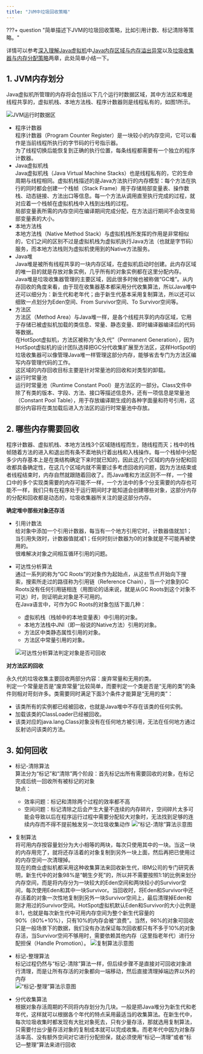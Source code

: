 ```yaml
---
title: "JVM中垃圾回收策略"
---
```


???+ question "简单描述下JVM的垃圾回收策略，比如引用计数、标记清除等策略。"

详情可以参考[深入理解Java虚拟机](/jvm/jvm-content/)中[Java内存区域与内存溢出异常](/jvm/java-memory-area-oom/)以及[垃圾收集器与内存分配策略](/jvm/java-gc/)两章，此处简单小结一下。

## 1. JVM内存划分

Java虚拟机所管理的内存将会包括以下几个运行时数据区域，其中方法区和堆是线程共享的，虚拟机栈、本地方法栈、程序计数器则是线程私有的，如图1所示。

![JVM运行时数据区](/assets/images/jvm/JVM运行时数据区.png)

- 程序计数器  
  程序计数器（Program Counter Register）是一块较小的内存空间，它可以看作是当前线程所执行的字节码的行号指示器。  
  为了线程切换后能恢复到正确的执行位置，每条线程都需要有一个独立的程序计数器。  
- Java虚拟机栈  
  Java虚拟机栈（Java Virtual Machine Stacks）也是线程私有的，它的生命周期与线程相同。虚拟机栈描述的是Java方法执行的内存模型：每个方法在执行的同时都会创建一个栈帧（Stack Frame）用于存储局部变量表、操作数栈、动态链接、方法出口等信息。每一个方法从调用直至执行完成的过程，就对应着一个栈帧在虚拟机栈中入栈到出栈的过程。  
  局部变量表所需的内存空间在编译期间完成分配，在方法运行期间不会改变局部变量表的大小。
- 本地方法栈  
  本地方法栈（Native Method Stack）与虚拟机栈所发挥的作用是非常相似的，它们之间的区别不过是虚拟机栈为虚拟机执行Java方法（也就是字节码）服务，而本地方法栈则为虚拟机使用到的Native方法服务。
- Java堆  
  Java堆是被所有线程共享的一块内存区域，在虚拟机启动时创建。此内存区域的唯一目的就是存放对象实例，几乎所有的对象实例都在这里分配内存。  
  Java堆是垃圾收集器管理的主要区域，因此很多时候也被称做“GC堆”。从内存回收的角度来看，由于现在收集器基本都采用分代收集算法，所以Java堆中还可以细分为：新生代和老年代；由于新生代基本采用复制算法，所以还可以细致一点划分为Eden空间、From Survivor空间、To Survivor空间等。
- 方法区  
  方法区（Method Area）与Java堆一样，是各个线程共享的内存区域，它用于存储已被虚拟机加载的类信息、常量、静态变量、即时编译器编译后的代码等数据。  
  在HotSpot虚拟机，方法区被称为“永久代”（Permanent Generation），因为HotSpot虚拟机的设计团队选择把GC分代收集扩展至方法区，这样HotSpot的垃圾收集器可以像管理Java堆一样管理这部分内存，能够省去专门为方法区编写内存管理代码的工作。  
  这区域的内存回收目标主要是针对常量池的回收和对类型的卸载。
- 运行时常量池  
  运行时常量池（Runtime Constant Pool）是方法区的一部分。Class文件中除了有类的版本、字段、方法、接口等描述信息外，还有一项信息是常量池（Constant Pool Table），用于存放编译期生成的各种字面量和符号引用，这部分内容将在类加载后进入方法区的运行时常量池中存放。

## 2. 哪些内存需要回收

程序计数器、虚拟机栈、本地方法栈3个区域随线程而生，随线程而灭；栈中的栈帧随着方法的进入和退出而有条不紊地执行着出栈和入栈操作。每一个栈帧中分配多少内存基本上是在类结构确定下来时就已知的，因此这几个区域的内存分配和回收都具备确定性，在这几个区域内就不需要过多考虑回收的问题，因为方法结束或者线程结束时，内存自然就跟随着回收了。而Java堆和方法区则不一样，一个接口中的多个实现类需要的内存可能不一样，一个方法中的多个分支需要的内存也可能不一样，我们只有在程序处于运行期间时才能知道会创建哪些对象，这部分内存的分配和回收都是动态的，垃圾收集器所关注的是这部分内存。

**确定堆中那些对象还存活**

- 引用计数法  
  给对象中添加一个引用计数器，每当有一个地方引用它时，计数器值就加1；当引用失效时，计数器值就减1；任何时刻计数器为0的对象就是不可能再被使用的。  
  很难解决对象之间相互循环引用的问题。
- 可达性分析算法  
  通过一系列的称为“GC Roots”的对象作为起始点，从这些节点开始向下搜索，搜索所走过的路径称为引用链（Reference Chain），当一个对象到GC Roots没有任何引用链相连（用图论的话来说，就是从GC Roots到这个对象不可达）时，则证明此对象是不可用的。  
  在Java语言中，可作为GC Roots的对象包括下面几种：  
    - 虚拟机栈（栈帧中的本地变量表）中引用的对象。
    - 本地方法栈中JNI（即一般说的Native方法）引用的对象。  
    - 方法区中类静态属性引用的对象。
    - 方法区中常量引用的对象。

    ![可达性分析算法判定对象是否可回收](/assets/images/jvm/jvm-reachability-analysis.png)

**对方法区的回收**  

永久代的垃圾收集主要回收两部分内容：废弃常量和无用的类。  
判定一个常量是否是“废弃常量”比较简单，而要判定一个类是否是“无用的类”的条件则相对苛刻许多。类需要同时满足下面3个条件才能算是“无用的类”：

- 该类所有的实例都已经被回收，也就是Java堆中不存在该类的任何实例。
- 加载该类的ClassLoader已经被回收。
- 该类对应的java.lang.Class对象没有在任何地方被引用，无法在任何地方通过反射访问该类的方法。

## 3. 如何回收

- 标记-清除算法  
  算法分为“标记”和“清除”两个阶段：首先标记出所有需要回收的对象，在标记完成后统一回收所有被标记的对象  
  缺点：  
    - 效率问题：标记和清除两个过程的效率都不高
    - 空间问题：标记清除之后会产生大量不连续的内存碎片，空间碎片太多可能会导致以后在程序运行过程中需要分配较大对象时，无法找到足够的连续内存而不得不提前触发另一次垃圾收集动作
      ![“标记-清除”算法示意图](/assets/images/jvm/jvm-mark-sweep.png)

- 复制算法  
  将可用内存按容量划分为大小相等的两块，每次只使用其中的一块。当这一块的内存用完了，就将还存活着的对象复制到另外一块上面，然后再把已使用过的内存空间一次清理掉。  
  现在的商业虚拟机都采用这种收集算法来回收新生代，IBM公司的专门研究表明，新生代中的对象98%是“朝生夕死”的，所以并不需要按照1:1的比例来划分内存空间，而是将内存分为一块较大的Eden空间和两块较小的Survivor空间，每次使用Eden和其中一块Survivor。当回收时，将Eden和Survivor中还存活着的对象一次性地复制到另外一块Survivor空间上，最后清理掉Eden和刚才用过的Survivor空间。HotSpot虚拟机默认Eden和Survivor的大小比例是8:1，也就是每次新生代中可用内存空间为整个新生代容量的90%（80%+10%），只有10%的内存会被“浪费”。当然，98%的对象可回收只是一般场景下的数据，我们没有办法保证每次回收都只有不多于10%的对象存活，当Survivor空间不够用时，需要依赖其他内存（这里指老年代）进行分配担保（Handle Promotion）。
  ![复制算法示意图](/assets/images/jvm/jvm-copying.png)

- 标记-整理算法  
  标记过程仍然与“标记-清除”算法一样，但后续步骤不是直接对可回收对象进行清理，而是让所有存活的对象都向一端移动，然后直接清理掉端边界以外的内存  
  ![“标记-整理”算法示意图](/assets/images/jvm/jvm-mark-compact.png)

- 分代收集算法  
  根据对象存活周期的不同将内存划分为几块。一般是把Java堆分为新生代和老年代，这样就可以根据各个年代的特点采用最适当的收集算法。在新生代中，每次垃圾收集时都发现有大批对象死去，只有少量存活，那就选用复制算法，只需要付出少量存活对象的复制成本就可以完成收集。而老年代中因为对象存活率高、没有额外空间对它进行分配担保，就必须使用“标记—清理”或者“标记—整理”算法来进行回收